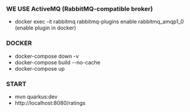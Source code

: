 ### WE USE ActiveMQ (RabbitMQ-compatible broker)
- docker exec -it rabbitmq  rabbitmq-plugins enable rabbitmq_amqp1_0 (enable plugin in docker)

### DOCKER

- docker-compose down -v
- docker-compose build --no-cache
- docker-compose up

### START

- mvn quarkus:dev
- http://localhost:8080/ratings
